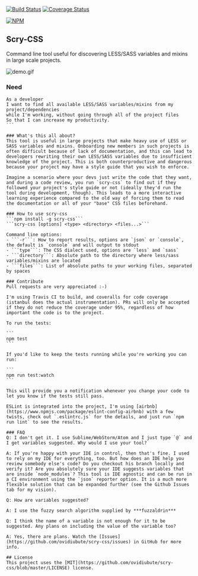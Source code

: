 [![Build Status](https://travis-ci.org/ovidiubute/scry-css.svg?branch=master)](https://travis-ci.org/ovidiubute/scry-css) [![Coverage Status](https://coveralls.io/repos/github/ovidiubute/scry-css/badge.svg?branch=master)](https://coveralls.io/github/ovidiubute/scry-css?branch=master)

[![NPM](https://nodei.co/npm/scry-css.png)](https://nodei.co/npm/scry-css/)

## Scry-CSS
Command line tool useful for discovering LESS/SASS variables and mixins in large scale projects.

![demo.gif](demo.gif)

### Need

````gherkin
As a developer
I want to find all available LESS/SASS variables/mixins from my project/dependencies
while I'm working, without going through all of the project files
So that I can increase my productivity.
```

### What's this all about?
This tool is useful in large projects that make heavy use of LESS or SASS variables and mixins. Onboarding new members in such projects is often difficult because of lack of documentation, and this can lead to developers rewriting their own LESS/SASS variables due to insufficient knowledge of the project. This is both counterproductive and dangerous because your project may have a style guide that you wish to enforce.

Imagine a scenario where your devs just write the code that they want, and during a code review, you run `scry-css` to find out if they followed your project's style guide or not (ideally they'd run the tool during development, though). This leads to a more interactive learning experience compared to the old way of forcing them to read the documentation or all of your "base" CSS files beforehand.

### How to use scry-css
```npm install -g scry-css```
```scry-css [options] <type> <directory> <files...>```

Command line options:
- ```-r```: How to report results, options are `json` or `console`, the default is `console` and will output to stdout
- ```type```: The CSS dialect used, options are `less` and `sass`
- ```directory```: Absolute path to the directory where less/sass variables/mixins are located
- ```files```: List of absolute paths to your working files, separated by spaces

### Contribute
Pull requests are very appreciated :-)

I'm using Travis CI to build, and coveralls for code coverage (istanbul does the actual instrumentation). PRs will only be accepted if they do not reduce the coverage under 95%, regardless of how important the code is to the project.

To run the tests:

```
npm test
```

If you'd like to keep the tests running while you're working you can run:

```
npm run test:watch
```

This will provide you a notification whenever you change your code to let you know if the tests still pass.

ESLint is integrated into the project, I'm using [airbnb](https://www.npmjs.com/package/eslint-config-airbnb) with a few twists, check out `.eslintrc.js` for the details, and just run `npm run lint` to see the results.

### FAQ
Q: I don't get it. I use Sublime/WebStorm/Atom and I just type `@` and I get variables suggested. Why would I use your tool?

A: If you're happy with your IDE in control, then that's fine. I used to rely on my IDE for everything, too. But how does an IDE help you review somebody else's code? Do you checkout his branch locally and verify it? Are you absolutely sure your IDE suggests variables that are inside `node_modules`? This tool is IDE agnostic and can be run in a CI environment using the `json` reporter option. It is a much more flexible solution that can be expanded further (see the Github Issues tab for my vision).

Q: How are variables suggested?

A: I use the fuzzy search algorithm supplied by ***fuzzaldrin***

Q: I think the name of a variable is not enough for it to be suggested. Any plans on including the value of the variable too?

A: Yes, there are plans. Watch the [Issues](https://github.com/ovidiubute/scry-css/issues) in GitHub for more info.

## License
This project uses the [MIT](https://github.com/ovidiubute/scry-css/blob/master/LICENSE) license.
